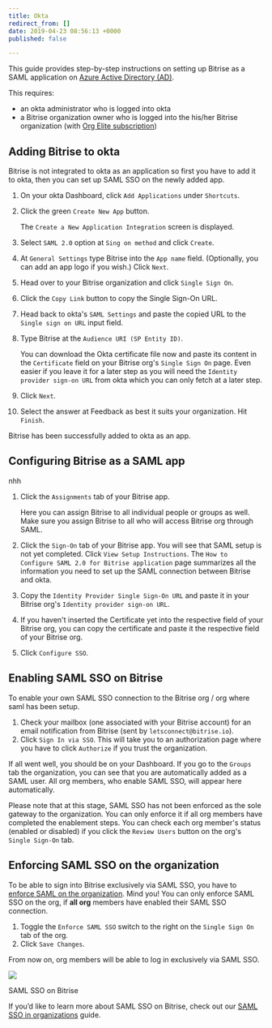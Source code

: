 ```yaml
---
title: Okta
redirect_from: []
date: 2019-04-23 08:56:13 +0000
published: false

---
```

This guide provides step-by-step instructions on setting up Bitrise as a SAML application on [Azure Active Directory (AD)](https://azure.microsoft.com/en-us/).

This requires:

* an okta administrator who is logged into okta
* a Bitrise organization owner who is logged into the his/her Bitrise organization (with [Org Elite subscription](https://www.bitrise.io/pricing/teams))

## Adding Bitrise to okta

Bitrise is not integrated to okta as an application so first you have to add it to okta, then you can set up SAML SSO on the newly added app.

 1. On your okta Dashboard, click `Add Applications` under `Shortcuts`.
 2. Click the green `Create New App` button.

    The `Create a New Application Integration` screen is displayed.
 3. Select `SAML 2.0` option at `Sing on method` and click `Create`.
 4. At `General Settings` type Bitrise into the `App name` field. (Optionally, you can add an app logo if you wish.) Click `Next`.
 5. Head over to your Bitrise organization and click `Single Sign On`.
 6. Click the `Copy Link` button to copy the Single Sign-On URL.
 7. Head back to okta's `SAML Settings` and paste the copied URL to the `Single sign on URL` input field.
 8. Type Bitrise at the `Audience URI (SP Entity ID)`.

    You can download the Okta certificate file now and paste its content in the `Certificate` field on your Bitrise org's `Single Sign On` page. Even easier if you leave it for a later step as you will need the `Identity provider sign-on URL` from okta which you can only fetch at a later step.
 9. Click `Next`.
10. Select the answer at Feedback as best it suits your organization. Hit `Finish`.

Bitrise has been successfully added to okta as an app.

## Configuring Bitrise as a SAML app

nhh

1. Click the `Assignments` tab of your Bitrise app.

   Here you can assign Bitrise to all individual people or groups as well. Make sure you assign Bitrise to all who will access Bitrise org through SAML.
2. Click the `Sign-On` tab of your Bitrise app. You will see that SAML setup is not yet completed. Click `View Setup Instructions`.
   The `How to Configure SAML 2.0 for Bitrise application` page summarizes all the information you need to set up the SAML connection between Bitrise and okta.
3. Copy the `Identity Provider Single Sign-On URL` and paste it in your Bitrise org's `Identity provider sign-on URL`.
4. If you haven't inserted the Certificate yet into the respective field of your Bitrise org, you can copy the certificate and paste it the respective field of your Bitrise org.
5. Click `Configure SSO`.

## Enabling SAML SSO on Bitrise

To enable your own SAML SSO connection to the Bitrise org / org where saml has been setup.

1. Check your mailbox (one associated with your Bitrise account) for an email notification from Bitrise (sent by `letsconnect@bitrise.io`).
2. Click `Sign In via SSO`. This will take you to an authorization page where you have to click `Authorize` if you trust the organization.

If all went well, you should be on your Dashboard. If you go to the `Groups` tab the organization, you can see that you are automatically added as a SAML user. All org members, who enable SAML SSO, will appear here automatically.

Please note that at this stage, SAML SSO has not been enforced as the sole gateway to the organization. You can only enforce it if all org members have completed the enablement steps. You can check each org member's status (enabled or disabled) if you click the `Review Users` button on the org's `Single Sign-On` tab.

## Enforcing SAML SSO on the organization 

To be able to sign into Bitrise exclusively via SAML SSO, you have to [enforce SAML on the organization](https://devcenter.bitrise.io/team-management/organizations/saml-sso-in-organizations/#about-saml-sso-enforcement). Mind you! You can only enforce SAML SSO on the org, if **all org** members have enabled their SAML SSO connection.

1. Toggle the `Enforce SAML SSO` switch to the right on the `Single Sign On` tab of the org.
2. Click `Save Changes`.

From now on, org members will be able to log in exclusively via SAML SSO.

![](https://devcenter.bitrise.io/img/enforce-sso.png)

SAML SSO on Bitrise

If you’d like to learn more about SAML SSO on Bitrise, check out our [SAML SSO in organizations](https://devcenter.bitrise.io/team-management/organizations/saml-sso-in-organizations/) guide.